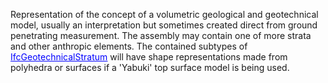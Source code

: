 Representation of the concept of a volumetric geological and geotechnical model, usually an interpretation but sometimes created direct from ground penetrating measurement.
The assembly may contain one of more strata and other anthropic elements. The contained subtypes of [<font color="#0000ff"><u>IfcGeotechnicalStratum</u></font>]($element://{FAEFB134-3800-4995-B222-B921D7E287BF}) will have shape representations made from polyhedra or surfaces if a 'Yabuki' top surface model is being used.
